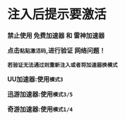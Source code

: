 # 注入后提示要激活

**禁止使用 免费加速器 和 雷神加速器**

**点击`粘贴激活码`,进行验证** **网络问题！**

**`若验证无法通过则重新注入或者将加速器换模式`**

**UU加速器:使用`模式3`**

**迅游加速器:使用`模式3/5`**

**奇游加速器:使用`模式1/4`**
